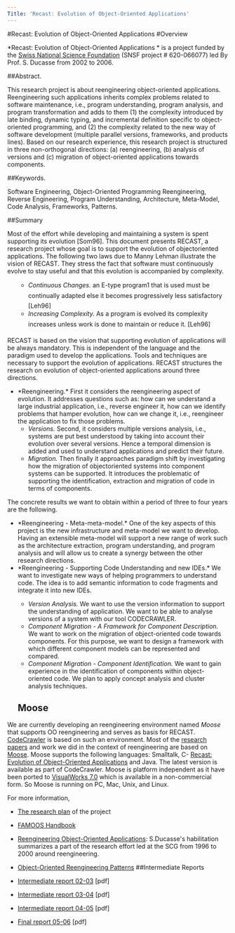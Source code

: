 ```yaml
---
Title: 'Recast: Evolution of Object-Oriented Applications'
---
```

#Recast: Evolution of Object-Oriented Applications
#Overview

*Recast: Evolution of Object-Oriented Applications * is a project funded by the [Swiss National Science Foundation](http://www.snf.ch/) (SNSF project # 620-066077) led By Prof. S. Ducasse from 2002 to 2006.

 
##Abstract.

This research project is about reengineering object-oriented applications. Reengineering such applications inherits complex problems related to software maintenance, i.e., program understanding, program analysis, and program transformation and adds to them (1) the complexity introduced by late binding, dynamic typing, and incremental definition specific to object-oriented programming, and (2) the complexity related to the new way of software development (multiple parallel versions, frameworks, and products lines). Based on our research experience, this research project is structured in three non-orthogonal directions: (a) reengineering, (b) analysis of versions and (c) migration of object-oriented applications towards components.

 
##Keywords.


Software Engineering, Object-Oriented Programming Reengineering, Reverse Engineering, Program Understanding, Architecture, Meta-Model, Code Analysis, Frameworks, Patterns.

 
##Summary


 Most of the effort while developing and maintaining a system is spent supporting its evolution [Som96]. This document presents RECAST, a research project whose goal is to support the evolution of objectoriented applications. The following two laws due to Manny Lehman illustrate the vision of RECAST. They stress the fact that software must continuously evolve to stay useful and that this evolution is accompanied by complexity. 

 <UL>

- *Continuous Changes.* &#147;an E-type program1 that is used must be continually adapted else it becomes progressively less satisfactory&#148; [Leh96] 
- *Increasing Complexity.* &#147;As a program is evolved its complexity increases unless work is done to maintain or reduce it.&#148; [Leh96]</UL> 

 RECAST is based on the vision that supporting evolution of applications will be always mandatory. This is independent of the language and the paradigm used to develop the applications. Tools and techniques are necessary to support the evolution of applications. RECAST structures the research on evolution of object-oriented applications around three directions. 

 <UL> <LI> *Reengineering.* First it considers the reengineering aspect of evolution. It addresses questions such as: how can we understand a large industrial application, i.e., reverse engineer it, how can we identify problems that hamper evolution, how can we change it, i.e., reengineer the application to fix those problems.

-  *Versions.* Second, it considers multiple versions analysis, i.e., systems are put best understood by taking into account their evolution over several versions. Hence a temporal dimension is added and used to understand applications and predict their future.</LI> <LI>*Migration.* Then finally it approaches paradigm shift by investigating how the migration of objectoriented systems into component systems can be supported. It introduces the problematic of supporting the identification, extraction and migration of code in terms of components.</LI> </UL> 

The concrete results we want to obtain within a period of three to four years are the following. 

 <UL> <LI>*Reengineering - Meta-meta-model.* One of the key aspects of this project is the new infrastructure and meta-model we want to develop. Having an extensible meta-model will support a new range of work such as the architecture extraction, program understanding, and program analysis and will allow us to create a synergy between the other research directions. </LI> <LI>*Reengineering - Supporting Code Understanding and new IDEs.* We want to investigate new ways of helping programmers to understand code. The idea is to add semantic information to code fragments and integrate it into new IDEs.</LI>

- *Version Analysis.* We want to use the version information to support the understanding of application. We want to be able to analyse versions of a system with our tool CODECRAWLER.</LI> <LI>*Component Migration - A Framework for Component Description.* We want to work on the migration of object-oriented code towards components. For this purpose, we want to design a framework with which different component models can be represented and compared.</LI> <LI>*Component Migration - Component Identification.* We want to gain experience in the identification of components within object-oriented code. We plan to apply concept analysis and cluster</LI> analysis techniques. </UL> <H2><A NAME="reengineering">Moose</A> </H2> 

We are currently developing an reengineering environment named *Moose* that supports OO reengineering and serves as basis for RECAST. <A HREF="http://www.iam.unibe.ch/~scg/Research/CodeCrawler/index.html">CodeCrawler</A> is based on such an environment. Most of the <A HREF="http://www.iam.unibe.ch/~ducasse/WebPages/Publications.html">research papers</a> and work we did in the context of reengineering are based on <a HREF="http://www.iam.unibe.ch/~scg/Research/Moose/index.html">Moose</a>. Moose supports the following languages: Smalltalk, C- [Recast: Evolution of Object-Oriented Applications](%base_url%/research/recast) and Java. The latest version is available as part of CodeCrawler. Moose is platform independent as it have been ported to <A HREF="http://www.cincom.com/smalltalk">VisualWorks 7.0</a> which is available in a non-commercial form. So Moose is running on PC, Mac, Unix, and Linux. 

For more information, 

- [The research plan](%assets_url%/download/projectreports/RecastProposal.pdf) of the project
- [FAMOOS Handbook](%assets_url%/download/projectreports/FamoosHandbook.pdf)
-  [Reengineering Object-Oriented Applications](%assets_url%/download/projectreports/iam-03-008Habilitation.pdf): S.Ducasse's habilitation summarizes a part of the research effort led at the SCG from 1996 to 2000 around reengineering.
- [Object-Oriented Reengineering Patterns](%assets_url%/download/oorp) 
##Intermediate Reports


- [Intermediate report 02-03](%assets_url%/download/projectreports/RecastSNF02-03.pdf) [pdf] 
- [Intermediate report 03-04](%assets_url%/download/projectreports/RecastSNF03-04.pdf) [pdf] 
- [Intermediate report 04-05](%assets_url%/download/projectreports/RecastSNF04-05.pdf) [pdf] 
- [Final report 05-06](%assets_url%/download/projectreports/RecastSNF05-06.pdf) [pdf]
